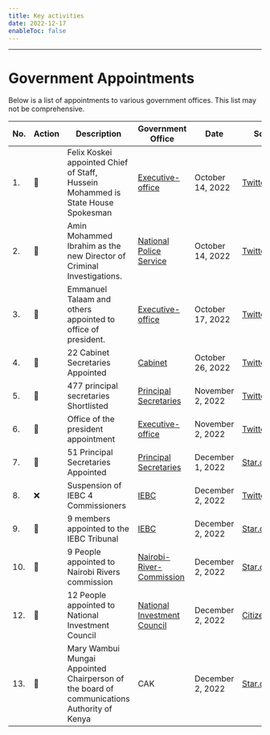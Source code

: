 ```yaml
---
title: Key activities
date: 2022-12-17
enableToc: false
---
```

---

# Government Appointments

Below is a list of appointments to various government offices. This list may not be comprehensive. 

| No. | Action | Description                                                                                | Government Office                                                   | Date             | Source                                                                                                                                                       | Archive                                                                                                                                               |
|-----|--------|--------------------------------------------------------------------------------------------|---------------------------------------------------------------------|------------------|--------------------------------------------------------------------------------------------------------------------------------------------------------------|-------------------------------------------------------------------------------------------------------------------------------------------------------|
| 1.  | 🤝     | Felix Koskei appointed Chief of Staff, Hussein Mohammed is State House Spokesman           | [Executive-office](notes/Executive-office.md)                       | October 14, 2022 | [Twitter](https://twitter.com/OliverMathenge/status/1580919005111406593)                                                                                     | [Archive](https://web.archive.org/web/20221204102207/https://twitter.com/OliverMathenge/status/1580919005111406593)                                   |
| 2.  | 🤝     | Amin Mohammed Ibrahim as the new Director of Criminal Investigations.                      | [National Police Service](notes/National%20Police%20Service.md)     | October 14, 2022 | [Twitter](https://twitter.com/OliverMathenge/status/1581163242503536641)                                                                                     | [Archive](https://web.archive.org/web/2/https://twitter.com/OliverMathenge/status/1581163242503536641)                                                |
| 3.  | 🤝     | Emmanuel Talaam and others appointed to office of president.                               | [Executive-office](notes/Executive-office.md)                       | October 17, 2022 | [Twitter](https://twitter.com/OliverMathenge/status/1582034645935591428)                                                                                     |                                                                                                                                                       |
| 4.  | 🤝     | 22 Cabinet Secretaries Appointed                                                           | [Cabinet](notes/Cabinet.md)                                         | October 26, 2022 | [Twitter](https://twitter.com/OliverMathenge/status/1585315815012052993)                                                                                     | [Archive](https://web.archive.org/web/20221204103400/https://twitter.com/OliverMathenge/status/1585315815012052993)                                   |
| 5.  | 🤝     | 477 principal secretaries Shortlisted                                                      | [Principal Secretaries](notes/Shortlisted-Principal-Secretaries.md) | November 2, 2022 | [Twitter](https://twitter.com/OliverMathenge/status/1578092841284296704/)                                                                                    | [Archive](https://archive.ph/zcOxU)                                                                                                                   |
| 6.  | 🤝     | Office of the president appointment                                                        | [Executive-office](notes/Executive-office.md)                       | November 2, 2022 | [Twitter](https://twitter.com/HusseinMohamedg/status/1587824080966893570)                                                                                    | [Archive](https://web.archive.org/web/20221204105743/https://twitter.com/HusseinMohamedg/status/1587824080966893570)                                  |
| 7.  | 🤝     | 51 Principal Secretaries Appointed                                                         | [Principal Secretaries](notes/Principal-Secretaries.md)             | December 1, 2022 | [Star.co.ke](https://www.the-star.co.ke/news/2022-12-02-ruto-presides-over-swearing-in-of-new-principal-secretaries/)                                        | [Archive](https://web.archive.org/web/2/https://www.the-star.co.ke/news/2022-12-02-ruto-presides-over-swearing-in-of-new-principal-secretaries/)      |
| 8.  | ❌      | Suspension of IEBC 4 Commissioners                                                         | [IEBC](notes/IEBC.md)                                               | December 2, 2022 | [Twitter](https://twitter.com/HusseinMohamedg/status/1598602199520665604)                                                                                    | [Archive](https://web.archive.org/web/20221204095850/https://twitter.com/HusseinMohamedg/status/1598602199520665604)                                  |
| 9.  | 🤝     | 9 members appointed to the IEBC Tribunal                                                   | [IEBC](notes/IEBC.md)                                               | December 2, 2022 | [Star.co.ke](https://www.the-star.co.ke/news/2022-12-02-ruto-appoints-tribunal-to-try-4-iebc-commissioners/)                                                 | [Archive](https://web.archive.org/web/20221208174026/https://www.the-star.co.ke/news/2022-12-02-ruto-appoints-tribunal-to-try-4-iebc-commissioners/)  |
| 10. | 🤝     | 9 People appointed to Nairobi Rivers commission                                            | [Nairobi-River-Commission](notes/Nairobi-River-Commission.md)       | December 2, 2022 | [Star.co.ke](https://www.the-star.co.ke/news/2022-12-02-ruto-hands-waititu-new-job-in-nairobi-rivers-commission/)                                            | [Archive](https://web.archive.org/web/2/https://www.the-star.co.ke/news/2022-12-02-ruto-hands-waititu-new-job-in-nairobi-rivers-commission/)          |
| 12. | 🤝     | 12 People appointed to National Investment Council                                         | [National Investment Council](notes/National-Investment-Council.md) | December 2, 2022 | [Citizen.digital](https://www.citizen.digital/business/president-ruto-appoints-billionaire-humphrey-kariuki-among-12-to-national-investment-council-n310464) | [Archive](https://archive.ph/Dc8nF)                                                                                                                   |
| 13. | 🤝     | Mary Wambui Mungai Appointed Chairperson of the board of communications Authority of Kenya | CAK                                                                 | December 2, 2022 | [Star.co.ke](https://www.the-star.co.ke/news/2022-12-02-ruto-appoints-businesswoman-mary-wambui-as-ca-chair/)                                                | [Archive](https://web.archive.org/web/20221209014311/https://www.the-star.co.ke/news/2022-12-02-ruto-appoints-businesswoman-mary-wambui-as-ca-chair/) |
